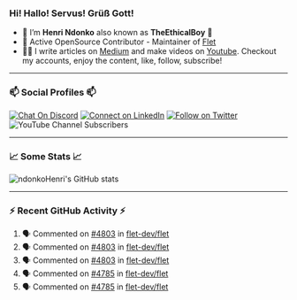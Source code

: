 ### Hi! Hallo! Servus! Grüß Gott!

- 🙂  I’m **Henri Ndonko** also known as **TheEthicalBoy** 👾
- 🚀  Active OpenSource Contributor - Maintainer of [Flet](https://github.com/flet-dev/flet) 
- 👨‍🏫  I write articles on [Medium](https://ndonkohenri.medium.com/) and make videos on [Youtube](https://youtube.com/@ndonkoHenri). Checkout my accounts, enjoy the content, like, follow, subscribe!

---

### 📫 Social Profiles 📫

[![Chat On Discord](https://img.shields.io/badge/--discord?label=Username=the_ethical_boy&logo=Discord&style=social)](https://github.com/ndonkoHenri) 
[![Connect on LinkedIn](https://img.shields.io/badge/--linkedin?label=LinkedIn&logo=LinkedIn&style=social)](https://www.linkedin.com/in/ndonkohenri) 
[![Follow on Twitter](https://img.shields.io/badge/--twitter?label=Twitter&logo=Twitter&style=social)](https://twitter.com/ndonkoHenri)
![YouTube Channel Subscribers](https://img.shields.io/youtube/channel/subscribers/UC2j9sVx0O7M8CebjMtyCuNQ?style=social&label=Youtube&link=https%3A%2F%2Fyoutube.com%2F%40ndonkoHenri)

---

### 📈 Some Stats 📈

<!-- <a href="https://github.com/ndonkoHenri">
<img src="https://github.com/ndonkoHenri/github-stats/blob/master/generated/overview.svg#gh-dark-mode-only" />
<img src="https://github.com/ndonkoHenri/github-stats/blob/master/generated/languages.svg#gh-dark-mode-only" />
<img src="https://github.com/ndonkoHenri/github-stats/blob/master/generated/overview.svg#gh-light-mode-only" />
<img src="https://github.com/ndonkoHenri/github-stats/blob/master/generated/languages.svg#gh-light-mode-only" />
</a> -->

<!-- ![ndonkoHenri's GitHub stats](https://github-readme-stats.vercel.app/api?username=ndonkoHenri&show_icons=true) -->

![ndonkoHenri's GitHub stats](https://github-readme-stats.vercel.app/api?username=ndonkoHenri&theme=tokyonight&show_icons=true&title_color=fff&text_color=fff)

<!-- [![Top Langs](https://github-readme-stats.vercel.app/api/top-langs/?username=ndonkoHenri)](https://github.com/ndonkoHenri/github-readme-stats) -->

---

### :zap: Recent GitHub Activity :zap:

<!--START_SECTION:activity-->
1. 🗣 Commented on [#4803](https://github.com/flet-dev/flet/pull/4803#issuecomment-2629007951) in [flet-dev/flet](https://github.com/flet-dev/flet)
2. 🗣 Commented on [#4803](https://github.com/flet-dev/flet/pull/4803#issuecomment-2627861519) in [flet-dev/flet](https://github.com/flet-dev/flet)
3. 🗣 Commented on [#4803](https://github.com/flet-dev/flet/pull/4803#issuecomment-2624986970) in [flet-dev/flet](https://github.com/flet-dev/flet)
4. 🗣 Commented on [#4785](https://github.com/flet-dev/flet/issues/4785#issuecomment-2624555564) in [flet-dev/flet](https://github.com/flet-dev/flet)
5. 🗣 Commented on [#4785](https://github.com/flet-dev/flet/issues/4785#issuecomment-2624513663) in [flet-dev/flet](https://github.com/flet-dev/flet)
<!--END_SECTION:activity-->
